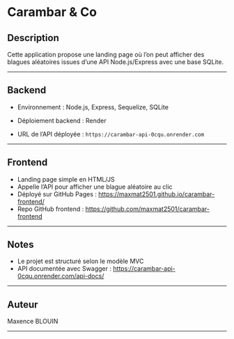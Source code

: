 # Carambar & Co 

## Description
Cette application propose une landing page où l’on peut afficher des blagues aléatoires issues d’une API Node.js/Express avec une base SQLite.

---

## Backend

- Environnement : Node.js, Express, Sequelize, SQLite

- Déploiement backend : Render
- URL de l’API déployée : `https://carambar-api-0cqu.onrender.com`

---

## Frontend

- Landing page simple en HTML/JS
- Appelle l’API pour afficher une blague aléatoire au clic
- Déployé sur GitHub Pages : https://maxmat2501.github.io/carambar-frontend/
- Repo GitHub frontend : https://github.com/maxmat2501/carambar-frontend

---


## Notes

- Le projet est structuré selon le modèle MVC  
- API documentée avec Swagger : https://carambar-api-0cqu.onrender.com/api-docs/ 

---

## Auteur

Maxence BLOUIN

---


